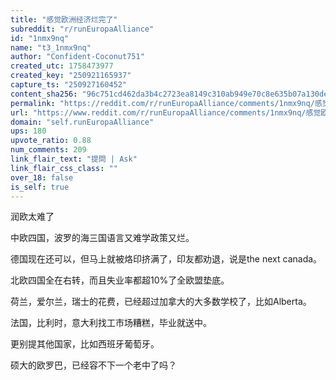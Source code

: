 ```yaml
---
title: "感觉欧洲经济烂完了"
subreddit: "r/runEuropaAlliance"
id: "1nmx9nq"
name: "t3_1nmx9nq"
author: "Confident-Coconut751"
created_utc: 1758473977
created_key: "250921165937"
capture_ts: "250927160452"
content_sha256: "96c751cd462da3b4c2723ea8149c310ab949e70c8e635b07a130de744996d811"
permalink: "https://reddit.com/r/runEuropaAlliance/comments/1nmx9nq/感觉欧洲经济烂完了/"
url: "https://www.reddit.com/r/runEuropaAlliance/comments/1nmx9nq/感觉欧洲经济烂完了/"
domain: "self.runEuropaAlliance"
ups: 180
upvote_ratio: 0.88
num_comments: 209
link_flair_text: "提問 | Ask"
link_flair_css_class: ""
over_18: false
is_self: true
---
```


润欧太难了

中欧四国，波罗的海三国语言又难学政策又烂。

德国现在还可以，但马上就被烙印挤满了，印友都劝退，说是the next canada。

北欧四国全在右转，而且失业率都超10%了全欧盟垫底。

荷兰，爱尔兰，瑞士的花费，已经超过加拿大的大多数学校了，比如Alberta。

法国，比利时，意大利找工市场糟糕，毕业就送中。

更别提其他国家，比如西班牙葡萄牙。

硕大的欧罗巴，已经容不下一个老中了吗？
